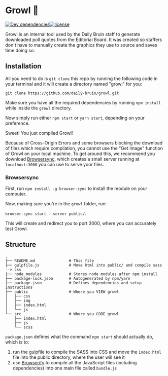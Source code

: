 # Growl 🦁 

[![Dev dependencies](https://david-dm.org/daily-bruin/growl/dev-status.svg?style=flat)](https://david-dm.org/daily-bruin/growl?type=dev)[![license](https://img.shields.io/github/license/daily-bruin/sources.svg)]()

Growl is an internal tool used by the Daily Bruin staff to generate downloaded poll quotes from the Editorial Board. It was created so staffers don't have to manually create the graphics they use to source and saves time doing so.

## Installation

All you need to do is `git clone` this repo by running the following code in your terminal and it will create a directory named "growl" for you:

`git clone https://github.com/daily-bruin/growl.git`

Make sure you have all the required dependencies by running `npm install` while inside the `growl` directory.

Now simply run either `npm start` or `yarn start`, depending on your preference.

Sweet! You just compiled Growl!

Because of Cross-Origin Errors and some browsers blocking the download of files which require compilation, you cannot use the "Get Image" function of Growl on your local machine. To get around this, we recommend you download [Browsersync](https://browsersync.io/), which creates a small server running at `localhost:3000` you can use to serve your files. 

### Browsersync

First, run `npm install -g browser-sync` to install the module on your computer.

Now, making sure you're in the `growl` folder, run:

`browser-sync start --server public/`.

This will create and redirect you to port 3000, where you can accurately test Growl.

## Structure

```
.
├── README.md				# This file
├── gulpfile.js				# Move html into public/ and compile sass --> css
├── node_modules			# Stores node modules after npm install
├── package-lock.json		# Autogenerated by npm/yarn
├── package.json			# Defines dependencies and setup instructions
├── public					# Where you VIEW growl
│   ├── css
│   ├── img
│   ├── index.html
│   └── js
└── src						# Where you CODE growl
    ├── index.html
    ├── js
    └── scss
```

`package.json` defines what the command `npm start` should actually do, which is to:

1. run the gulpfile to compile the SASS into CSS and move the `index.html` file into the public directory, where the user will see it
2. use [Browserify](http://browserify.org/) to compile all the JavaScript files (including dependencies) into one main file called `bundle.js`

